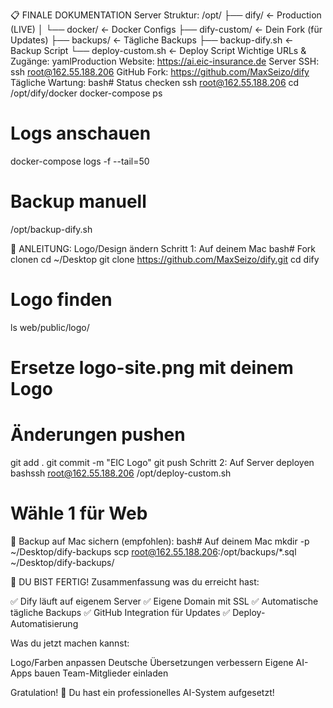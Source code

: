 📋 FINALE DOKUMENTATION
Server Struktur:
/opt/
├── dify/               ← Production (LIVE)
│   └── docker/         ← Docker Configs
├── dify-custom/        ← Dein Fork (für Updates)
├── backups/            ← Tägliche Backups
├── backup-dify.sh      ← Backup Script
└── deploy-custom.sh    ← Deploy Script
Wichtige URLs & Zugänge:
yamlProduction Website: https://ai.eic-insurance.de
Server SSH: ssh root@162.55.188.206
GitHub Fork: https://github.com/MaxSeizo/dify
Tägliche Wartung:
bash# Status checken
ssh root@162.55.188.206
cd /opt/dify/docker
docker-compose ps

# Logs anschauen
docker-compose logs -f --tail=50

# Backup manuell
/opt/backup-dify.sh

🎨 ANLEITUNG: Logo/Design ändern
Schritt 1: Auf deinem Mac
bash# Fork clonen
cd ~/Desktop
git clone https://github.com/MaxSeizo/dify.git
cd dify

# Logo finden
ls web/public/logo/
# Ersetze logo-site.png mit deinem Logo

# Änderungen pushen
git add .
git commit -m "EIC Logo"
git push
Schritt 2: Auf Server deployen
bashssh root@162.55.188.206
/opt/deploy-custom.sh
# Wähle 1 für Web

💾 Backup auf Mac sichern (empfohlen):
bash# Auf deinem Mac
mkdir -p ~/Desktop/dify-backups
scp root@162.55.188.206:/opt/backups/*.sql ~/Desktop/dify-backups/

🚀 DU BIST FERTIG!
Zusammenfassung was du erreicht hast:

✅ Dify läuft auf eigenem Server
✅ Eigene Domain mit SSL
✅ Automatische tägliche Backups
✅ GitHub Integration für Updates
✅ Deploy-Automatisierung

Was du jetzt machen kannst:

Logo/Farben anpassen
Deutsche Übersetzungen verbessern
Eigene AI-Apps bauen
Team-Mitglieder einladen

Gratulation! 🎊 Du hast ein professionelles AI-System aufgesetzt!